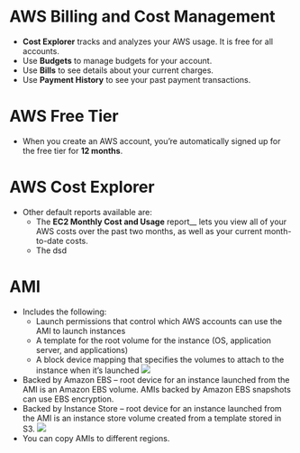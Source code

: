 # AWS Billing and Cost Management
  - __Cost Explorer__ tracks and analyzes your AWS usage. It is free for all accounts.
  - Use __Budgets__ to manage budgets for your account.
  - Use __Bills__ to see details about your current charges.
  - Use __Payment History__ to see your past payment transactions.


# AWS Free Tier
  - When you create an AWS account, you’re automatically signed up for the free tier for __12 months__.

# AWS Cost Explorer
  - Other default reports available are:
    - The __EC2 Monthly Cost and Usage__ report__ lets you view all of your AWS costs over the past two months, as well as your current month-to-date costs.
    - The dsd

# AMI
  - Includes the following:
    - Launch permissions that control which AWS accounts can use the AMI to launch instances
    - A template for the root volume for the instance (OS, application server, and applications)
    - A block device mapping that specifies the volumes to attach to the instance when it’s launched
        ![](https://k2y3h8q6.stackpathcdn.com/wp-content/uploads/2018/12/AWS-Training-Amazon-EC2-2.jpg)
  - Backed by Amazon EBS – root device for an instance launched from the AMI is an Amazon EBS volume. AMIs backed by Amazon EBS snapshots can use EBS encryption.
  - Backed by Instance Store – root device for an instance launched from the AMI is an instance store volume created from a template stored in S3.
      ![](https://k2y3h8q6.stackpathcdn.com/wp-content/uploads/2018/12/AWS-Training-Amazon-EC2-3.jpg)
  - You can copy AMIs to different regions.

